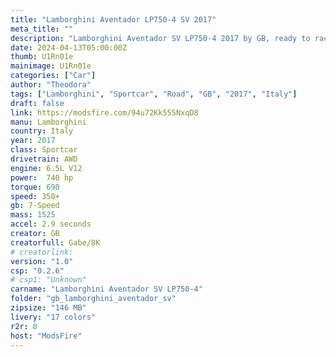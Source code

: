 ```yaml
---
title: "Lamborghini Aventador LP750-4 SV 2017"
meta_title: ""
description: "Lamborghini Aventador SV LP750-4 2017 by GB, ready to race!"
date: 2024-04-13T05:00:00Z
thumb: U1Rn01e
mainimage: U1Rn01e
categories: ["Car"]
author: "Theodora"
tags: ["Lamborghini", "Sportcar", "Road", "GB", "2017", "Italy"]
draft: false
link: https://modsfire.com/94u72Kk555NxqD8
manu: Lamborghini
country: Italy
year: 2017
class: Sportcar
drivetrain: AWD
engine: 6.5L V12
power:  740 hp
torque: 690 
speed: 350+ 
gb: 7-Speed
mass: 1525 
accel: 2.9 seconds
creator: GB
creatorfull: Gabe/8K
# creatorlink: 
version: "1.0"
csp: "0.2.6"
# csp1: "Unknown"
carname: "Lamborghini Aventador SV LP750-4"
folder: "gb_lamborghini_aventador_sv"
zipsize: "146 MB"
livery: "17 colors"
r2r: 0
host: "ModsFire"
---
```

